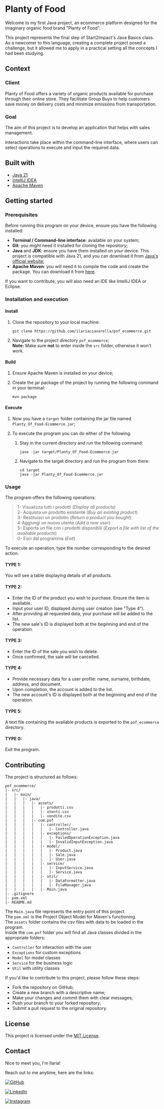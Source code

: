 # Planty of Food

Welcome to my first Java project, an ecommerce platform designed for the imaginary organic food brand "Planty of Food".

This project represents the final step of Start2Impact's Java Basics class. As a newcomer to this language, creating a
complete project posed a challenge, but it allowed me to apply in a practical setting all the concepts I had been
studying.

## Context

### Client

Planty of Food offers a variety of organic products available for purchase through their online store.
They facilitate Group Buys to help customers save money on delivery costs and minimize emissions from transportation.

### Goal

The aim of this project is to develop an application that helps with sales management.

Interactions take place within the command-line interface, where users can select operations to execute and input
the required data.

## Built with

- [Java 21](https://www.oracle.com/it/java/technologies/downloads/#java21)
- [IntelliJ IDEA](https://www.jetbrains.com/idea/)
- [Apache Maven](https://maven.apache.org/)

## Getting started

### Prerequisites

Before running this program on your device, ensure you have the following installed:

- **Terminal / Command-line interface**: available on your system;
- **Git**: you might need it installed for cloning the repository;
- **Java** and **JDK**: ensure you have them installed on your device. This project is compatible with Java 21,
  and you can download it from [Java's official website](https://www.oracle.com/it/java/technologies/downloads/#java21);
- **Apache Maven**: you will need it to compile the code and create the package. You can download it 
  from [here](https://maven.apache.org/).

If you want to contribute, you will also need an IDE like IntelliJ IDEA or Eclipse.

### Installation and execution

#### Install

1. Clone the repository to your local machine:

   ```shell
   git clone https://github.com/ilariaciavarella/pof_ecommerce.git
   ```

2. Navigate to the project directory `pof_ecommerce`;  
   **Note:** Make sure **not** to enter inside the `src` folder, otherwise it won't work.

#### Build

1. Ensure Apache Maven is installed on your device;

2. Create the jar package of the project by running the following command in your terminal:
   ```shell
   mvn package
   ```

#### Execute

1. Now you have a `target` folder containing the jar file named `Planty_Of_Food-Ecommerce.jar`;

2. To execute the program you can do either of the following:

    1. Stay in the current directory and run the following command:
       ```shell
       java -jar target/Planty_Of_Food-Ecommerce.jar
       ```

    2. Navigate to the target directory and run the program from there:
       ```shell
       cd target
       java -jar Planty_Of_Food-Ecommerce.jar
       ```

### Usage

The program offers the following operations:

> 1- Visualizza tutti i prodotti (_Display all products_)  
> 2- Acquista un prodotto esistente (_Buy an existing product_)  
> 3- Restituisci un prodotto (_Return a product you bought_)  
> 4-Aggiungi un nuovo utente (_Add a new user_)  
> 5- Esporta un file con i prodotti disponibili (_Export a file with list of the available products_)  
> 0- Esci dal programma (_Exit_)

To execute an operation, type the number corresponding to the desired action.


#### TYPE 1:

You will see a table displaying details of all products.

#### TYPE 2:

- Enter the ID of the product you wish to purchase. Ensure the item is available.
- Input your user ID, displayed during user creation (see "Type 4").
- After providing all requested data, your purchase will be added to the list.
- The new sale's ID is displayed both at the beginning and end of the operation.

#### TYPE 3:

- Enter the ID of the sale you wish to delete.
- Once confirmed, the sale will be cancelled.

#### TYPE 4:

- Provide necessary data for a user profile: name, surname, birthdate, address, and document.
- Upon completion, the account is added to the list.
- The new account's ID is displayed both at the beginning and end of the operation.

#### TYPE 5:

A text file containing the available products is exported to the `pof_ecommerce` directory.

#### TYPE 0:

Exit the program.

## Contributing

The project is structured as follows:

```text
pof_ecommerce/
|- src/
|   |- main/
|   |   |- java/
|   |   |   |- assets/
|   |   |   |   |- prodotti.csv
|   |   |   |   |- utenti.csv
|   |   |   |   |- vendite.csv
|   |   |   |- com.pof
|   |   |   |   |- controller/
|   |   |   |   |   |- Controller.java
|   |   |   |   |- exceptions/
|   |   |   |   |   |- FailedOperationException.java
|   |   |   |   |   |- InvalidInputException.java
|   |   |   |   |- model/
|   |   |   |   |   |- Product.java
|   |   |   |   |   |- Sale.java
|   |   |   |   |   |- User.java
|   |   |   |   |- service/
|   |   |   |   |   |- InputService.java
|   |   |   |   |   |- Service.java
|   |   |   |   |- util/
|   |   |   |   |   |- DataFormatter.java
|   |   |   |   |   |- FileManager.java
|   |   |   |   |- Main.java
|- .gitignore
|- pom.xml
|- README.md
```

The `Main.java` file represents the entry point of this project.  
The `pom.xml` is the Project Object Model for Maven's functioning.  
The `assets` folder contains the csv files with data to be loaded in the program.  
Inside the `com.pof` folder you will find all Java classes divided in the appropriate folders:
- `Controller` for interaction with the user
- `Exceptions` for custom exceptions
- `Model` for model classes
- `Service` for the business logic
- `Util` with utility classes

If you'd like to contribute to this project, please follow these steps:

- Fork the repository on GitHub;
- Create a new branch with a descriptive name;
- Make your changes and commit them with clear messages;
- Push your branch to your forked repository;
- Submit a pull request to the original repository.


## License

This project is licensed under the [MIT License](https://opensource.org/licenses/MIT).

## Contact

Nice to meet you, I'm Ilaria!

Reach out to me anytime, here are the links:

[![GitHub][github-shield]][github-url]

[![LinkedIn][linkedin-shield]][linkedin-url]

[![Instagram][instagram-shield]][instagram-url]

<!-- LINKS & IMAGES -->

[github-shield]: https://img.shields.io/badge/GitHub-D91254?style=flat-square&label=See%20my%20work%20on&labelColor=1C1719

[github-url]: https://github.com/ilariaciavarella

[linkedin-shield]: https://img.shields.io/badge/LinkedIn-2FB6B2?style=flat-square&label=Connect%20with%20me%20on&labelColor=1C1719

[linkedin-url]: https://www.linkedin.com/in/ilaria-ciavarella/

[instagram-shield]: https://img.shields.io/badge/Instagram-D91254?style=flat-square&label=Follow%20me%20on&labelColor=1C1719

[instagram-url]: https://www.instagram.com/lil.ciavarella/